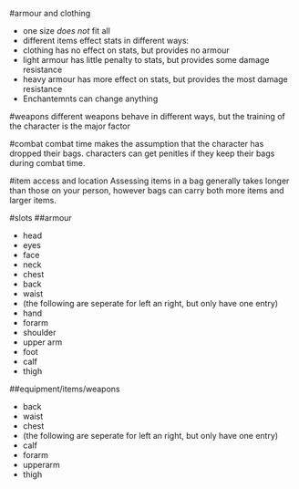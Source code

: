 #armour and clothing
* one size *does not* fit all
* different items effect stats in different ways:
 * clothing has no effect on stats, but provides no armour
 * light armour has little penalty to stats, but provides some damage resistance
 * heavy armour has more effect on stats, but provides the most damage resistance
 * Enchantemnts can change anything


#weapons
different weapons behave in different ways, but the training of the character is the major factor

#combat
combat time makes the assumption that the character has dropped their bags. characters can get penitles if they keep their bags during combat time.

#item access and location
Assessing items in a bag generally takes longer than those on your person, however bags can carry both more items and larger items. 

#slots
##armour
* head
* eyes
* face
* neck
* chest
* back
* waist
* (the following are seperate for left an right, but only have one entry)
* hand
* forarm
* shoulder
* upper arm
* foot
* calf
* thigh

##equipment/items/weapons
* back
* waist
* chest
* (the following are seperate for left an right, but only have one entry)
* calf
* forarm
* upperarm
* thigh


